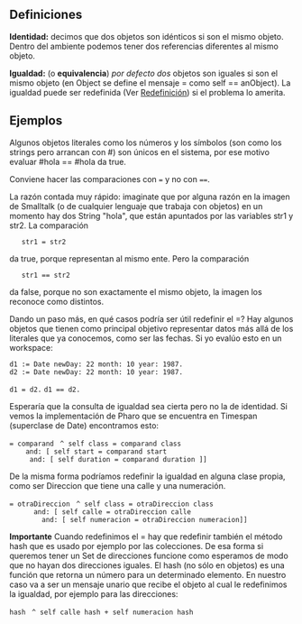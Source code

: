 Definiciones
------------

**Identidad:** decimos que dos objetos son idénticos si son el mismo objeto. Dentro del ambiente podemos tener dos referencias diferentes al mismo objeto.

**Igualdad:** (o **equivalencia**) *por defecto dos* objetos son iguales si son el mismo objeto (en Object se define el mensaje = como self == anObject). La igualdad puede ser redefinida (Ver [Redefinición](redefinicion.md)) si el problema lo amerita.

Ejemplos
--------

Algunos objetos literales como los números y los símbolos (son como los strings pero arrancan con \#) son únicos en el sistema, por ese motivo evaluar \#hola == \#hola da true.

Conviene hacer las comparaciones con `=` y no con `==`.

La razón contada muy rápido: imaginate que por alguna razón en la imagen de Smalltalk (o de cualquier lenguaje que trabaja con objetos) en un momento hay dos String "hola", que están apuntados por las variables str1 y str2. La comparación

`   str1 = str2`

da true, porque representan al mismo ente. Pero la comparación

`   str1 == str2`

da false, porque no son exactamente el mismo objeto, la imagen los reconoce como distintos.

Dando un paso más, en qué casos podría ser útil redefinir el =? Hay algunos objetos que tienen como principal objetivo representar datos más allá de los literales que ya conocemos, como ser las fechas. Si yo evalúo esto en un workspace:

`d1 := Date newDay: 22 month: 10 year: 1987. `
`d2 := Date newDay: 22 month: 10 year: 1987. `

`d1 = d2.`
`d1 == d2.`

Esperaría que la consulta de igualdad sea cierta pero no la de identidad. Si vemos la implementación de Pharo que se encuentra en Timespan (superclase de Date) encontramos esto:

`= comparand`
` ^ self class = comparand class `
`    and: [ self start = comparand start `
`     and: [ self duration = comparand duration ]]`

De la misma forma podríamos redefinir la igualdad en alguna clase propia, como ser Direccion que tiene una calle y una numeración.

`= otraDireccion`
` ^ self class = otraDireccion class `
`      and: [ self calle = otraDireccion calle`
`        and: [ self numeracion = otraDireccion numeracion]]`

**Importante** Cuando redefinimos el = hay que redefinir también el método hash que es usado por ejemplo por las colecciones. De esa forma si queremos tener un Set de direcciones funcione como esperamos de modo que no hayan dos direcciones iguales. El hash (no sólo en objetos) es una función que retorna un número para un determinado elemento. En nuestro caso va a ser un mensaje unario que recibe el objeto al cual le redefinimos la igualdad, por ejemplo para las direcciones:

`hash`
` ^ self calle hash + self numeracion hash`
